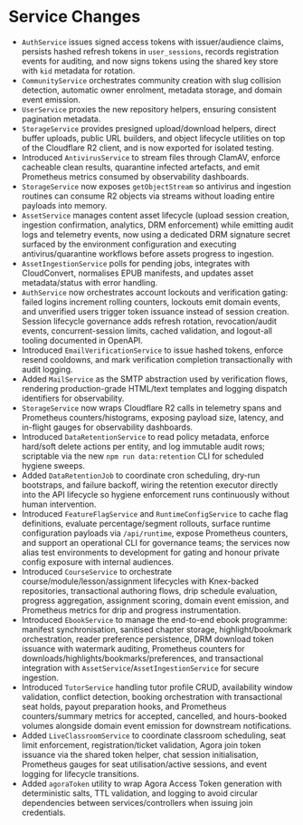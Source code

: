 # Service Changes

- `AuthService` issues signed access tokens with issuer/audience claims, persists hashed refresh tokens in `user_sessions`, records registration events for auditing, and now signs tokens using the shared key store with `kid` metadata for rotation.
- `CommunityService` orchestrates community creation with slug collision detection, automatic owner enrolment, metadata storage, and domain event emission.
- `UserService` proxies the new repository helpers, ensuring consistent pagination metadata.
- `StorageService` provides presigned upload/download helpers, direct buffer uploads, public URL builders, and object lifecycle utilities on top of the Cloudflare R2 client, and is now exported for isolated testing.
- Introduced `AntivirusService` to stream files through ClamAV, enforce cacheable clean results, quarantine infected artefacts, and emit Prometheus metrics consumed by observability dashboards.
- `StorageService` now exposes `getObjectStream` so antivirus and ingestion routines can consume R2 objects via streams without loading entire payloads into memory.
- `AssetService` manages content asset lifecycle (upload session creation, ingestion confirmation, analytics, DRM enforcement) while emitting audit logs and telemetry events, now using a dedicated DRM signature secret surfaced by the environment configuration and executing antivirus/quarantine workflows before assets progress to ingestion.
- `AssetIngestionService` polls for pending jobs, integrates with CloudConvert, normalises EPUB manifests, and updates asset metadata/status with error handling.
- `AuthService` now orchestrates account lockouts and verification gating: failed logins increment rolling counters, lockouts emit domain events, and unverified users trigger token issuance instead of session creation. Session lifecycle governance adds refresh rotation, revocation/audit events, concurrent-session limits, cached validation, and logout-all tooling documented in OpenAPI.
- Introduced `EmailVerificationService` to issue hashed tokens, enforce resend cooldowns, and mark verification completion transactionally with audit logging.
- Added `MailService` as the SMTP abstraction used by verification flows, rendering production-grade HTML/text templates and logging dispatch identifiers for observability.
- `StorageService` now wraps Cloudflare R2 calls in telemetry spans and Prometheus counters/histograms, exposing payload size, latency, and in-flight gauges for observability dashboards.
- Introduced `DataRetentionService` to read policy metadata, enforce hard/soft delete actions per entity, and log immutable audit rows; scriptable via the new `npm run data:retention` CLI for scheduled hygiene sweeps.
- Added `DataRetentionJob` to coordinate cron scheduling, dry-run bootstraps, and failure backoff, wiring the retention executor directly into the API lifecycle so hygiene enforcement runs continuously without human intervention.
- Introduced `FeatureFlagService` and `RuntimeConfigService` to cache flag definitions, evaluate percentage/segment rollouts, surface runtime configuration payloads via `/api/runtime`, expose Prometheus counters, and support an operational CLI for governance teams; the services now alias test environments to development for gating and honour private config exposure with internal audiences.
- Introduced `CourseService` to orchestrate course/module/lesson/assignment lifecycles with Knex-backed repositories, transactional authoring flows, drip schedule evaluation, progress aggregation, assignment scoring, domain event emission, and Prometheus metrics for drip and progress instrumentation.
- Introduced `EbookService` to manage the end-to-end ebook programme: manifest synchronisation, sanitised chapter storage, highlight/bookmark orchestration, reader preference persistence, DRM download token issuance with watermark auditing, Prometheus counters for downloads/highlights/bookmarks/preferences, and transactional integration with `AssetService`/`AssetIngestionService` for secure ingestion.
- Introduced `TutorService` handling tutor profile CRUD, availability window validation, conflict detection, booking orchestration with transactional seat holds, payout preparation hooks, and Prometheus counters/summary metrics for accepted, cancelled, and hours-booked volumes alongside domain event emission for downstream notifications.
- Added `LiveClassroomService` to coordinate classroom scheduling, seat limit enforcement, registration/ticket validation, Agora join token issuance via the shared token helper, chat session initialisation, Prometheus gauges for seat utilisation/active sessions, and event logging for lifecycle transitions.
- Added `agoraToken` utility to wrap Agora Access Token generation with deterministic salts, TTL validation, and logging to avoid circular dependencies between services/controllers when issuing join credentials.
